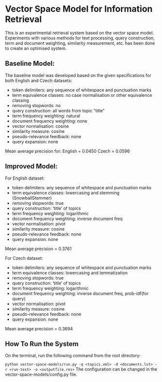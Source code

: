 # Vector Space Model for Information Retrieval

This is an experimental retrieval system based on the vector space model. Experiments with various methods for text processing, query construction, term and document weighting, similarity measurement, etc. has been done to create an optimised system.

## Baseline Model:
The baseline model was developed based on the given specifications for both English and Czech datasets:
- token delimiters: any sequence of whitespace and punctuation marks
- term equivalence classes: no case normalisation or other equivalence classing
- removing stopwords: no
- query construction: all words from topic "title"
- term frequency weighting: natural
- document frequency weighting: none
- vector normalisation: cosine
- similarity measure: cosine
- pseudo-relevance feedback: none
- query expansion: none

Mean average precision for:
    English = 0.0450
    Czech = 0.0596

## Improved Model:

For English dataset:
- token delimiters: any sequence of whitespace and punctuation marks
- term equivalence classes: lowercasing and stemming (SnowballStemmer)
- removing stopwords: true
- query construction: ‘title’ of topics
- term frequency weighting: logarithmic
- document frequency weighting: inverse document freq
- vector normalisation: pivot
- similarity measure: cosine
- pseudo-relevance feedback: none
- query expansion: none

Mean average precision = 0.3761

For Czech dataset:
- token delimiters: any sequence of whitespace and punctuation marks
- term equivalence classes: lowercasing and lemmatization
- removing stopwords: true
- query construction: ‘title’ of topics
- term frequency weighting: logarithmic
- document frequency weighting: inverse document freq, prob-idf(for query)
- vector normalisation: pivot
- similarity measure: cosine
- pseudo-relevance feedback: none
- query expansion: none

Mean average precision = 0.3694

## How To Run the System

On the terminal, run the following command from the root directory:

`
python vector-space-models/run.py -q <topics.xml> -d <documents.lst> -r <run-test> -o <outputfile.res>
`
The configuration can be changed in the vector-space-models/config.py file.